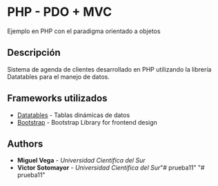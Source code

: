 # PHP - PDO + MVC
Ejemplo en PHP con el paradigma orientado a objetos
## Descripción
Sistema de agenda de clientes desarrollado en PHP utilizando la librería Datatables para el manejo de datos.

## Frameworks utilizados
* [Datatables](https://datatables.net/) - Tablas dinámicas de datos
* [Bootstrap](http://getbootstrap.com/) - Bootstrap Library for frontend design

## Authors
* **Miguel Vega** - *Universidad Científica del Sur* 
* **Victor Sotomayor** - *Universidad Científica del Sur*"# prueba11" 
"# prueba11" 

